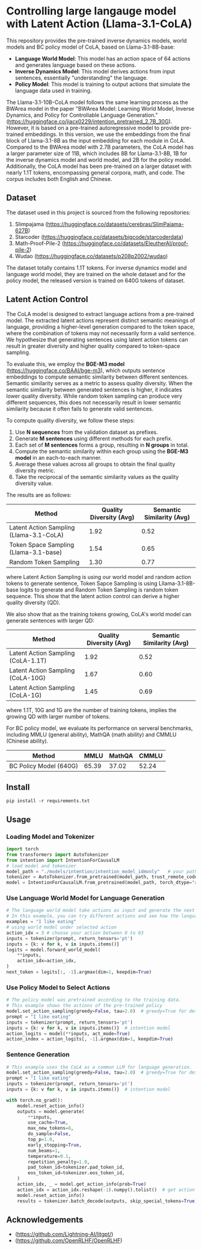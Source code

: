 # Controlling large langauge model with Latent Action (Llama-3.1-CoLA)

This repository provides the pre-trained inverse dynamics models, world models and BC policy model of CoLA, based on Llama-3.1-8B-base:
* **Language World Model**: This model has an action space of 64 actions and generates language based on these actions.
* **Inverse Dynamics Model**: This model derives actions from input sentences, essentially "understanding" the language.
* **Policy Model**: This model is training to output actions that simulate the language data used in training.

The Llama-3.1-10B-CoLA model follows the same learning process as the BWArea model in the paper "BWArea Model: Learning World Model, Inverse Dynamics, and Policy for Controllable Language Generation." (https://huggingface.co/jiacx0229/intention_pretrained_2.7B_30G). However, it is based on a pre-trained autoregressive model to provide pre-trained embeddings. In this version, we use the embeddings from the final block of Llama-3.1-8B as the input embedding for each module in CoLA. Compared to the BWArea model with 2.7B parameters, the CoLA model has a larger parameter size of 11B, which includes 8B for Llama-3.1-8B, 1B for the inverse dynamics model and world model, and 2B for the policy model. Additionally, the CoLA model has been pre-trained on a larger dataset with nearly 1.1T tokens, encompassing general corpora, math, and code. The corpus includes both English and Chinese.

## Dataset

The dataset used in this project is sourced from the following repositories:
1. Slimpajama (https://huggingface.co/datasets/cerebras/SlimPajama-627B)
2. Starcoder (https://huggingface.co/datasets/bigcode/starcoderdata)
3. Math-Proof-Pile-2 (https://huggingface.co/datasets/EleutherAI/proof-pile-2)
4. Wudao (https://huggingface.co/datasets/p208p2002/wudao)

The dataset totally contains 1.1T tokens. For inverse dynamics model and language world model, they are trained on the whole dataset and for the policy model, the released version is trained on 640G tokens of dataset.


## Latent Action Control

The CoLA model is designed to extract language actions from a pre-trained model. The extracted latent actions represent distinct semantic meanings of language, providing a higher-level generation compared to the token space, where the combination of tokens may not necessarily form a valid sentence. We hypothesize that generating sentences using latent action tokens can result in greater diversity and higher quality compared to token-space sampling. 

To evaluate this, we employ the **BGE-M3 model** (https://huggingface.co/BAAI/bge-m3), which outputs sentence embeddings to compute semantic similarity between different sentences. Semantic similarity serves as a metric to assess quality diversity. When the semantic similarity between generated sentences is higher, it indicates lower quality diversity. While random token sampling can produce very different sequences, this does not necessarily result in lower semantic similarity because it often fails to generate valid sentences.

To compute quality diversity, we follow these steps:
1. Use **N sequences** from the validation dataset as prefixes.
2. Generate **M sentences** using different methods for each prefix.
3. Each set of **M sentences** forms a group, resulting in **N groups** in total.
4. Compute the semantic similarity within each group using the **BGE-M3 model** in an each-to-each manner.
5. Average these values across all groups to obtain the final quality diversity metric.
6. Take the reciprocal of the semantic similarity values as the quality diversity value.

The results are as follows:

| Method                                   | Quality Diversity (Avg) | Semantic Similarity (Avg) |
|------------------------------------------|-------------------------|---------------------------|
| Latent Action Sampling (Llama-3.1-CoLA)  | 1.92                    | 0.52                      |
| Token Space Sampling (Llama-3.1-base)    | 1.54                    | 0.65                      |
| Random Token Sampling                    | 1.30                    | 0.77                      |

where Latent Action Sampling is using our world model and random action tokens to generate sentence, Token Sapce Sampling is using Lllama-3.1-8B-base logits to generate and Random Token Sampling is random token sequence. This show that the latent action control can derive a higher quality diversity (QD).

We also show that as the training tokens growing, CoLA's world model can generate sentences with larger QD:

| Method                            | Quality Diversity (Avg) | Semantic Similarity (Avg) |
|-----------------------------------|-------------------------|---------------------------|
| Latent Action Sampling (CoLA-1.1T)| 1.92                    | 0.52                      |
| Latent Action Sampling (CoLA-10G) | 1.67                    | 0.60                      |
| Latent Action Sampling (CoLA-1G)  | 1.45                    | 0.69                      |

where 1.1T, 10G and 1G are the number of training tokens, implies the growing QD with larger number of tokens.

For BC policy model, we evaluate its performance on serveral benchmarks, including MMLU (general ability), MathQA (math ability) and CMMLU (Chinese ability).

| Method                 | MMLU  | MathQA | CMMLU |
|------------------------|-------|--------|-------|
| BC Policy Model (640G) | 65.39 | 37.02  | 52.24 |

## Install

```
pip install -r requirements.txt
```

## Usage

### Loading Model and Tokenizer

```python
import torch
from transformers import AutoTokenizer
from intention import IntentionForCausalLM
# load model and tokenizer
model_path = "./models/intention/intention_model_idmonly"   # your path
tokenizer = AutoTokenizer.from_pretrained(model_path, trust_remote_code=True, use_fast=True)
model = IntentionForCausalLM.from_pretrained(model_path, torch_dtype="auto")   
```

### Use Language World Model for Language Generation

```python
# The language world model take actions as input and generate the next token.
# In this example, you can try different actions and see how the language world model generates
examples = "I like eating"
# using world model under selected action
action_idx = 3 # choose your action between 0 to 63
inputs = tokenizer(prompt, return_tensors='pt')
inputs = {k: v for k, v in inputs.items()}
logits = model.forward_world_model(
    **inputs,
    action_idx=action_idx,
)
next_token = logits[:, -1].argmax(dim=1, keepdim=True)
```

### Use Policy Model to Select Actions

```python
# The policy model was pretrained according to the training data.
# This example shows the actions of the pre-trained policy
model.set_action_sampling(greedy=False, tau=2.0)  # greedy=True for deterministic action, tau for temperature of action 
prompt = "I like eating"
inputs = tokenizer(prompt, return_tensors='pt')
inputs = {k: v for k, v in inputs.items()}  # intention model
action_logits = model(**inputs, act_mode=True)
action_index = action_logits[, -1].argmax(dim=1, keepdim=True) 
```

### Sentence Generation

```python
# This example uses the CoLA as a common LLM for language generation.
model.set_action_sampling(greedy=False, tau=2.0)  # greedy=True for deterministic action, tau for temperature of action 
prompt = "I like eating"
inputs = tokenizer(prompt, return_tensors='pt')
inputs = {k: v for k, v in inputs.items()}  # intention model

with torch.no_grad():
    model.reset_action_info()
    outputs = model.generate(
        **inputs,
        use_cache=True,
        max_new_tokens=8,
        do_sample=False,
        top_p=1.0,
        early_stopping=True,
        num_beams=1,
        temperature=0.1,
        repetition_penalty=1.0,
        pad_token_id=tokenizer.pad_token_id,
        eos_token_id=tokenizer.eos_token_id,
    )
    action_idx, _ = model.get_action_info(prob=True)
    action_idx = action_idx.reshape(-1).numpy().tolist()  # get action sequence during generation
    model.reset_action_info()
    results = tokenizer.batch_decode(outputs, skip_special_tokens=True)

```

## Acknowledgements

- (https://github.com/Lightning-AI/litgpt/)
- (https://github.com/OpenRLHF/OpenRLHF)


